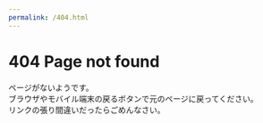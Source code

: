```yaml
---
permalink: /404.html
---
```


# 404 Page not found
ページがないようです。  
ブラウザやモバイル端末の戻るボタンで元のページに戻ってください。  
リンクの張り間違いだったらごめんなさい。
